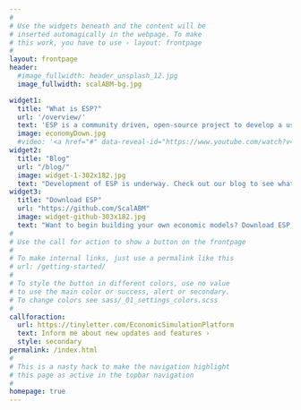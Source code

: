 ```yaml
---
#
# Use the widgets beneath and the content will be
# inserted automagically in the webpage. To make
# this work, you have to use › layout: frontpage
#
layout: frontpage
header:
  #image_fullwidth: header_unsplash_12.jpg
  image_fullwidth: scalABM-bg.jpg

widget1:
  title: "What is ESP?"
  url: '/overview/'
  text: 'ESP is a community driven, open-source project to develop a user-friendly modeling platform and tool stack for building scalable, data-driven, and reproducible agent-based models of economic systems.'
  image: economyDown.jpg
  #video: '<a href="#" data-reveal-id="https://www.youtube.com/watch?v=wC9dCSYAjFs"><img src="http://phlow.github.io/feeling-responsive/images/start-video-feeling-responsive-302x182.jpg" width="302" height="182" alt=""/></a>'
widget2:
  title: "Blog"
  url: "/blog/"
  image: widget-1-302x182.jpg
  text: "Development of ESP is underway. Check out our blog to see what's new."
widget3:
  title: "Download ESP"
  url: "https://github.com/ScalABM"
  image: widget-github-303x182.jpg
  text: "Want to begin building your own economic models? Download ESP to get started."
#
# Use the call for action to show a button on the frontpage
#
# To make internal links, just use a permalink like this
# url: /getting-started/
#
# To style the button in different colors, use no value
# to use the main color or success, alert or secondary.
# To change colors see sass/_01_settings_colors.scss
#
callforaction:
  url: https://tinyletter.com/EconomicSimulationPlatform
  text: Inform me about new updates and features ›
  style: secondary
permalink: /index.html
#
# This is a nasty hack to make the navigation highlight
# this page as active in the topbar navigation
#
homepage: true
---
```

